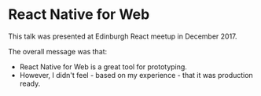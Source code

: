 # React Native for Web

This talk was presented at Edinburgh React meetup in December 2017.

The overall message was that:
- React Native for Web is a great tool for prototyping.
- However, I didn't feel - based on my experience - that it was production ready. 
